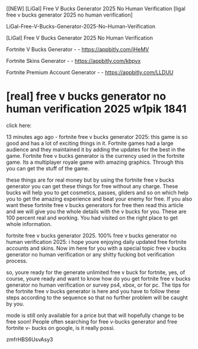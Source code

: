 [[NEW] [LiGal] Free V Bucks Generator 2025 No Human Verification [ligal free v bucks generator 2025 no human verification]

LiGal-Free-V-Bucks-Generator-2025-No-Human-Verification

[LiGal] Free V Bucks Generator 2025 No Human Verification

Fortnite V Bucks Generator - - https://appbitly.com/jHeMV

Fortnite Skins Generator - - https://appbitly.com/kbpyx

Fortnite Premium Account Generator - - https://appbitly.com/LLDUU

# [real] free v bucks generator no human verification 2025 w1pik 1841

click here:

13 minutes ago ago - fortnite free v bucks generator 2025: this game is so good and has a lot of exciting things in it. Fortnite games had a large audience and they maintained it by adding the updates for the best in the game. Fortnite free v bucks generator is the currency used in the fortnite game. Its a multiplayer royale game with amazing graphics. Through this you can get the stuff of the game.

these things are for real money but by using the fortnite free v bucks generator you can get these things for free without any charge. These bucks will help you to get cosmetics, passes, gliders and so on which help you to get the amazing experience and beat your enemy for free. If you also want these fortnite free v bucks generators for free then read this article and we will give you the whole details with the v bucks for you. These are 100 percent real and working. You had visited on the right place to get whole information.

fortnite free v bucks generator 2025. 100% free v bucks generator no human verification 2025: i hope youre enjoying daily updated free fortnite accounts and skins. Now im here for you with a special topic free v bucks generator no human verification or any shitty fucking bot verification process.

so, youre ready for the generate unlimited free v buck for fortnite, yes, of course, youre ready and want to know how do you get fortnite free v bucks generator no human verification or survey ps4, xbox, or for pc. The tips for the fortnite free v bucks generator is here and you have to follow these steps according to the sequence so that no further problem will be caught by you.

mode is still only available for a price but that will hopefully change to be free soon! People often searching for free v-bucks generator and free fortnite v- bucks on google, is it really possi.

zmfrHBS6UsvAsy3

